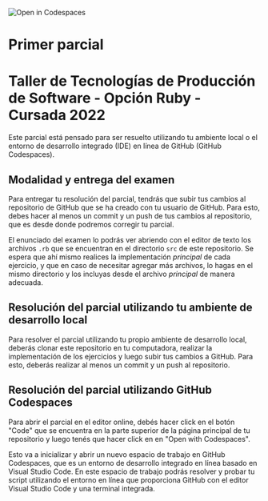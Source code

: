 ![Open in Codespaces](https://classroom.github.com/assets/open-in-codespaces-abfff4d4e15f9e1bd8274d9a39a0befe03a0632bb0f153d0ec72ff541cedbe34.svg)
# Primer parcial
# Taller de Tecnologías de Producción de Software - Opción Ruby - Cursada 2022

Este parcial está pensado para ser resuelto utilizando tu ambiente local o el entorno de
desarrollo integrado (IDE) en línea de GitHub (GitHub Codespaces).

## Modalidad y entrega del examen

Para entregar tu resolución del parcial, tendrás que subir tus cambios al repositorio de
GitHub que se ha creado con tu usuario de GitHub. Para esto, debes hacer al menos un commit
y un push de tus cambios al repositorio, que es desde donde podremos corregir tu parcial.

El enunciado del examen lo podrás ver abriendo con el editor de texto los archivos `.rb`
que se encuentran en el directorio `src` de este repositorio. Se espera que ahí mismo
realices la implementación _principal_ de cada ejercicio, y que en caso de necesitar
agregar más archivos, lo hagas en el mismo directorio y los incluyas desde el archivo
_principal_ de manera adecuada.

## Resolución del parcial utilizando tu ambiente de desarrollo local

Para resolver el parcial utilizando tu propio ambiente de desarrollo local, deberás clonar
este repositorio en tu computadora, realizar la implementación de los ejercicios y luego
subir tus cambios a GitHub. Para esto, deberás realizar al menos un commit y un push al
repositorio.

## Resolución del parcial utilizando GitHub Codespaces

Para abrir el parcial en el editor online, debés hacer click en el botón "Code" que se
encuentra en la parte superior de la página principal de tu repositorio y luego tenés que
hacer click en en "Open with Codespaces".

Esto va a inicializar y abrir un nuevo espacio de trabajo en GitHub Codespaces, que es un
entorno de desarrollo integrado en línea basado en Visual Studio Code. En este espacio de
trabajo podrás resolver y probar tu script utilizando el entorno en línea que proporciona
GitHub con el editor Visual Studio Code y una terminal integrada.

